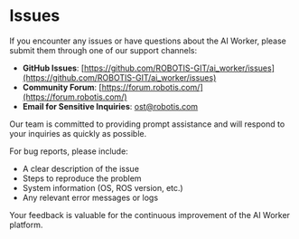 # Issues

If you encounter any issues or have questions about the AI Worker, please submit them through one of our support channels:

- **GitHub Issues**: [https://github.com/ROBOTIS-GIT/ai_worker/issues](https://github.com/ROBOTIS-GIT/ai_worker/issues)
- **Community Forum**: [https://forum.robotis.com/](https://forum.robotis.com/)
- **Email for Sensitive Inquiries**: [ost@robotis.com](mailto:ost@robotis.com)

Our team is committed to providing prompt assistance and will respond to your inquiries as quickly as possible.

For bug reports, please include:
- A clear description of the issue
- Steps to reproduce the problem
- System information (OS, ROS version, etc.)
- Any relevant error messages or logs

Your feedback is valuable for the continuous improvement of the AI Worker platform.
